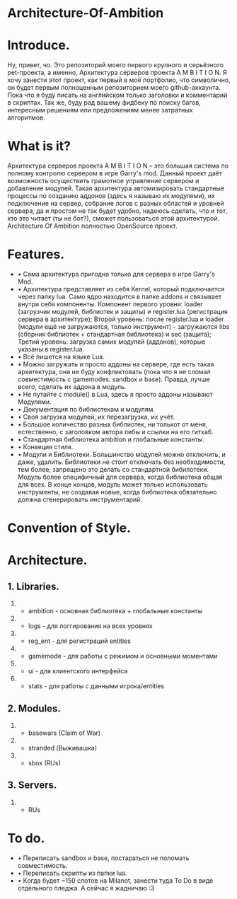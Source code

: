 # Architecture-Of-Ambition

# Introduce.

Ну, привет, чо. Это репозиторий моего первого крупного и серьёзного pet-проекта, а именно, Архитектура серверов проекта A M B I T I O N. Я хочу занести этот проект, как первый в моё портфолио, что символично, он будет первым полноценным репозиторием моего github-аккаунта. Пока что я буду писать на английском только заголовки и комментарий в скриптах. Так же, буду рад вашему фидбеку по поиску багов, интересным решениям или предложениям менее затратных алгоритмов. 

# What is it?

Архитектура серверов проекта A M B I T I O N – это большая система по полному контролю сервером в игре Garry's mod. Данный проект даёт возможность осуществить грамотное управление сервером и добавление модулей. Такая архитектура автомизировать стандартные процессы по созданию аддонов (здесь я называю их модулями), их подключение на сервер, собрание логов с разных областей и уровней сервера, да и простом не так будет удобно, надеюсь сделать, что и тот, кто это читает (ты не бот?), сможет пользоваться этой архитектурой. Architecture Of Ambition полностью OpenSource проект.

# Features.

* •   Сама архитектура пригодна только для сервера в игре Garry's Mod.
* •   Архитектура представляет из себя Kernel, который подключается через папку lua. Само ядро находится в папке addons и связывает внутри себя компоненты. Компонент первого уровня: loader (загрузчик модулей, библиотек и защиты) и register.lua (регистрация сервера в архитектуре); Второй уровень: после register.lua и loader (модули ещё не загружаются, только инструмент) - загружаются libs (сборник библиотек + стандартная библиотека) и sec (защита); Третий уровень: загрузка самих модулей (аддонов), которые указаны в register.lua.
* •   Всё пишется на языке Lua.
* •   Можно загружать и просто аддоны на сервере, где есть такая архитектура, они не буду конфликтовать (пока что я не сломал совместимость с gamemodes: sandbox и base). Правда, лучше всего, сделать их аддона в модуль.
* •   Не путайте с module() в Lua, здесь я просто аддоны называют Модулями.
* •   Документация по библиотекам и модулям.
* •   Своя загрузка модулей, их перезагрузка, их учёт.
* •   Большое количество разных библиотек, ни толькот от меня, естественно, с заголовком автора либы и ссылки на его гитхаб.
* •   Стандартная библиотека ambition и глобальные константы.
* •   Конвеция стиля.
* •   Модули и Библиотеки. Большинство модулей можно отключить, и даже, удалить. Библиотеки не стоит отключать без необходимости, тем более, запрещено это делать со стандартной бибилотеки. Модуль более специфичный для сервера, когда библиотека общая для всех. В конце концов, модуль может только использовать инструменты, не создавая новые, когда библиотека обязательно должна сгенерировать инструментарий.

# Convention of Style.


# Architecture.

## 1. Libraries.

  1. - ambition - основная библиотека + глобальные константы
  2. - logs - для логгирования на всех уровнях
  3. - reg_ent - для регистраций entities
  4. - gamemode - для работы с режимом и основными моментами
  5. - ui - для клиентского интерфейса
  6. - stats - для работы с данными игрока/entities
  
## 2. Modules.

  1. - basewars (Claim of War)
  2. - stranded (Выживашка)
  3. - sbox (RUs)

## 3. Servers.

  1. - RUs 

# To do.

* •   Переписать sandbox и base, постараться не поломать совместимость.
* •   Переписать скрипты из папки lua.
* •   Когда будет ~150 слотов на Milanot, занести туда To Do в виде отдельного пледжа. А сейчас я жадничаю :3
